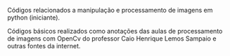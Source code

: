 Códigos relacionados a manipulação e processamento de imagens em python (iniciante).

Códigos básicos realizados como anotações das aulas de processamento de imagens com OpenCv do professor Caio Henrique Lemos Sampaio e outras fontes da internet.

